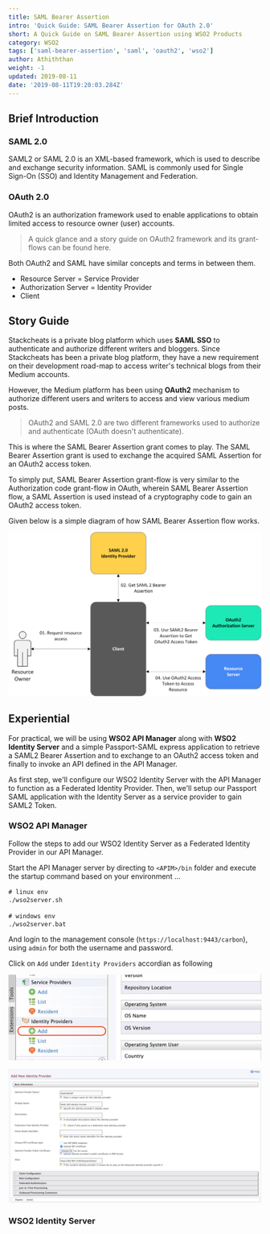 ```yaml
---
title: SAML Bearer Assertion
intro: 'Quick Guide: SAML Bearer Assertion for OAuth 2.0'
short: A Quick Guide on SAML Bearer Assertion using WSO2 Products
category: WSO2
tags: ['saml-bearer-assertion', 'saml', 'oauth2', 'wso2']
author: Athiththan
weight: -1
updated: 2019-08-11
date: '2019-08-11T19:20:03.284Z'
---
```


## Brief Introduction

### SAML 2.0

SAML2 or SAML 2.0 is an XML-based framework, which is used to describe and exchange security information. SAML is commonly used for Single Sign-On (SSO) and Identity Management and Federation.

### OAuth 2.0

OAuth2 is an authorization framework used to enable applications to obtain limited access to resource owner (user) accounts.

> A quick glance and a story guide on OAuth2 framework and its grant-flows can be found here.

Both OAuth2 and SAML have similar concepts and terms in between them.

* Resource Server = Service Provider
* Authorization Server = Identity Provider
* Client

## Story Guide

Stackcheats is a private blog platform which uses **SAML SSO** to authenticate and authorize different writers and bloggers. Since Stackcheats has been a private blog platform, they have a new requirement on their development road-map to access writer's technical blogs from their  Medium accounts.

However, the Medium platform has been using **OAuth2** mechanism to authorize different users and writers to access and view various medium posts.

> OAuth2 and SAML 2.0 are two different frameworks used to authorize and authenticate (OAuth doesn't authenticate).

This is where the SAML Bearer Assertion grant comes to play. The SAML Bearer Assertion grant is used to exchange the acquired SAML Assertion for an OAuth2 access token.

To simply put, SAML Bearer Assertion grant-flow is very similar to the Authorization code grant-flow in OAuth, wherein SAML Bearer Assertion flow, a SAML Assertion is used instead of a cryptography code to gain an OAuth2 access token.

Given below is a simple diagram of how SAML Bearer Assertion flow works.

![SAML2 Bearer Assertion Flow](assets/saml-bearer-assertion/saml2-bearer-assertion.png)

## Experiential

For practical, we will be using **WSO2 API Manager** along with **WSO2 Identity Server** and a simple Passport-SAML express application to retrieve a SAML2 Bearer Assertion and to exchange to an OAuth2 access token and finally to invoke an API defined in the API Manager.

As first step, we'll configure our WSO2 Identity Server with the API Manager to function as a Federated Identity Provider. Then, we'll setup our Passport SAML application with the Identity Server as a service provider to gain SAML2 Token.

### WSO2 API Manager

Follow the steps to add our WSO2 Identity Server as a Federated Identity Provider in our API Manager.

Start the API Manager server by directing to `<APIM>/bin` folder and execute the startup command based on your environment ...

```shell
# linux env
./wso2server.sh

# windows env
./wso2server.bat
```

And login to the management console (`https://localhost:9443/carbon`), using `admin` for both the username and password.

Click on `Add` under `Identity Providers` accordian as following

![Add Identity Provider](assets/saml-bearer-assertion/add-identity-provider.png)

![Add new Identity Provider](assets/saml-bearer-assertion/add-new-identity-provider.png)

### WSO2 Identity Server
